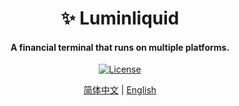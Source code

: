 <h1 align="center">
  ✨ Luminliquid
</h1>
<h4 align="center">
A financial terminal that runs on multiple platforms.
</h4>
<p align="center">
  <a href="https://github.com/0xhappyboy/Luminliquid/LICENSE"><img src="https://img.shields.io/badge/License-GPL3.0-d1d1f6.svg?style=flat&labelColor=1C2C2E&color=BEC5C9&logo=googledocs&label=license&logoColor=BEC5C9" alt="License"></a>
</p>
<p align="center">
<a href="./README_zh-CN.md">简体中文</a> | <a href="./README.md">English</a>
</p>